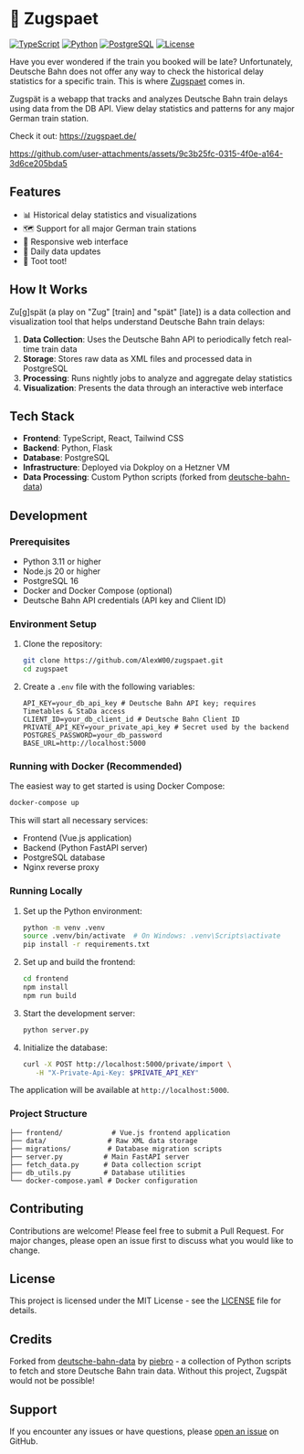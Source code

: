 # 🚂 Zugspaet

[![TypeScript](https://img.shields.io/badge/TypeScript-4.9-blue.svg)](https://www.typescriptlang.org/)
[![Python](https://img.shields.io/badge/Python-3.11+-blue.svg)](https://www.python.org/)
[![PostgreSQL](https://img.shields.io/badge/PostgreSQL-16-blue.svg)](https://www.postgresql.org/)
[![License](https://img.shields.io/badge/license-MIT-green.svg)](LICENSE)

Have you ever wondered if the train you booked will be late? Unfortunately, Deutsche Bahn does not offer any way to check the historical delay statistics for a specific train. This is where [Zugspaet](https://zugspaet.de/) comes in.

Zugspät is a webapp that tracks and analyzes Deutsche Bahn train delays using data from the DB API. View delay statistics and patterns for any major German train station.

Check it out: https://zugspaet.de/

https://github.com/user-attachments/assets/9c3b25fc-0315-4f0e-a164-3d6ce205bda5

## Features

- 📊 Historical delay statistics and visualizations
- 🗺️ Support for all major German train stations
- 📱 Responsive web interface
- 🔄 Daily data updates
- 🚂 Toot toot!

## How It Works

Zu\[g\]spät (a play on "Zug" [train] and "spät" [late]) is a data collection and visualization tool that helps understand Deutsche Bahn train delays:

1. **Data Collection**: Uses the Deutsche Bahn API to periodically fetch real-time train data
2. **Storage**: Stores raw data as XML files and processed data in PostgreSQL
3. **Processing**: Runs nightly jobs to analyze and aggregate delay statistics
4. **Visualization**: Presents the data through an interactive web interface

## Tech Stack

- **Frontend**: TypeScript, React, Tailwind CSS
- **Backend**: Python, Flask
- **Database**: PostgreSQL
- **Infrastructure**: Deployed via Dokploy on a Hetzner VM
- **Data Processing**: Custom Python scripts (forked from [deutsche-bahn-data](https://github.com/piebro/deutsche-bahn-data))

## Development

### Prerequisites

- Python 3.11 or higher
- Node.js 20 or higher
- PostgreSQL 16
- Docker and Docker Compose (optional)
- Deutsche Bahn API credentials (API key and Client ID)

### Environment Setup

1. Clone the repository:

   ```bash
   git clone https://github.com/AlexW00/zugspaet.git
   cd zugspaet
   ```

2. Create a `.env` file with the following variables:
   ```env
   API_KEY=your_db_api_key # Deutsche Bahn API key; requires Timetables & StaDa access
   CLIENT_ID=your_db_client_id # Deutsche Bahn Client ID
   PRIVATE_API_KEY=your_private_api_key # Secret used by the backend
   POSTGRES_PASSWORD=your_db_password
   BASE_URL=http://localhost:5000
   ```

### Running with Docker (Recommended)

The easiest way to get started is using Docker Compose:

```bash
docker-compose up
```

This will start all necessary services:

- Frontend (Vue.js application)
- Backend (Python FastAPI server)
- PostgreSQL database
- Nginx reverse proxy

### Running Locally

1. Set up the Python environment:

   ```bash
   python -m venv .venv
   source .venv/bin/activate  # On Windows: .venv\Scripts\activate
   pip install -r requirements.txt
   ```

2. Set up and build the frontend:

   ```bash
   cd frontend
   npm install
   npm run build
   ```

3. Start the development server:

   ```bash
   python server.py
   ```

4. Initialize the database:

   ```bash
   curl -X POST http://localhost:5000/private/import \
      -H "X-Private-Api-Key: $PRIVATE_API_KEY"
   ```

The application will be available at `http://localhost:5000`.

### Project Structure

```
├── frontend/            # Vue.js frontend application
├── data/               # Raw XML data storage
├── migrations/         # Database migration scripts
├── server.py          # Main FastAPI server
├── fetch_data.py      # Data collection script
├── db_utils.py        # Database utilities
└── docker-compose.yaml # Docker configuration
```

## Contributing

Contributions are welcome! Please feel free to submit a Pull Request. For major changes, please open an issue first to discuss what you would like to change.

## License

This project is licensed under the MIT License - see the [LICENSE](LICENSE) file for details.

## Credits

Forked from [deutsche-bahn-data](https://github.com/piebro/deutsche-bahn-data) by [piebro](https://github.com/piebro) - a collection of Python scripts to fetch and store Deutsche Bahn train data. Without this project, Zugspät would not be possible!

## Support

If you encounter any issues or have questions, please [open an issue](https://github.com/yourusername/zugspaet/issues) on GitHub.
